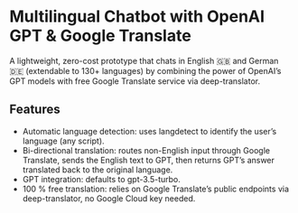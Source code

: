 # Multilingual Chatbot with OpenAI GPT & Google Translate

A lightweight, zero-cost prototype that chats in English 🇬🇧 and German 🇩🇪 (extendable to 130+ languages) by combining the power of OpenAI’s GPT models with free Google Translate service via deep-translator.

## Features

- Automatic language detection:	uses langdetect to identify the user’s language (any script).
- Bi-directional translation:	routes non-English input through Google Translate, sends the English text to GPT, then returns GPT’s answer translated back to the original language.
- GPT integration: defaults to gpt-3.5-turbo.
- 100 % free translation:	relies on Google Translate’s public endpoints via deep-translator, no Google Cloud key needed.



